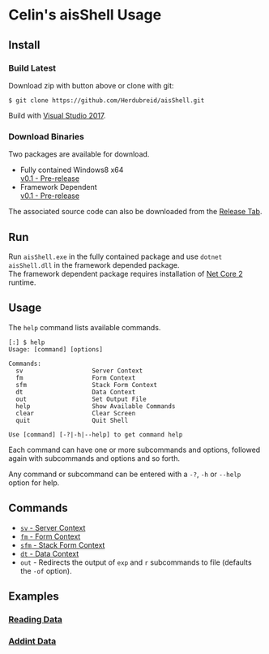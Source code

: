 # Celin's aisShell Usage

## Install

### Build Latest
Download zip with button above or clone with git:
```
$ git clone https://github.com/Herdubreid/aisShell.git
```
Build with [Visual Studio 2017](https://visualstudio.microsoft.com/downloads/).

### Download Binaries
Two packages are available for download.
- Fully contained Windows8 x64  
[v0.1 - Pre-release](https://github.com/Herdubreid/aisShell/releases/download/v0.1/win8-x64-full.zip)
- Framework Dependent  
[v0.1 - Pre-release](https://github.com/Herdubreid/aisShell/releases/download/v0.1/fw-dependent.zip)

The associated source code can also be downloaded from the [Release Tab](https://github.com/Herdubreid/aisShell/releases).

## Run
Run `aisShell.exe` in the fully contained package and use `dotnet aisShell.dll` in the framework depended package.  
The framework dependent package requires installation of [Net Core 2](https://www.microsoft.com/net/download) runtime.


## Usage
The `help` command lists available commands.
```
[:] $ help
Usage: [command] [options]

Commands:
  sv                   Server Context
  fm                   Form Context
  sfm                  Stack Form Context
  dt                   Data Context
  out                  Set Output File
  help                 Show Available Commands
  clear                Clear Screen
  quit                 Quit Shell

Use [command] [-?|-h|--help] to get command help
```
Each command can have one or more subcommands and options, followed again with subcommands and options and so forth.

Any command or subcommand can be entered with a  `-?`, `-h` or `--help` option for help.

## Commands
- [`sv` - Server Context](/docs/cmd-sv.md)
- [`fm` - Form Context](/docs/cmd-fm.md)
- [`sfm` - Stack Form Context](/docs/cmd-sfm.md)
- [`dt` - Data Context](/docs/cmd-dt.md)
- `out` - Redirects the output of `exp` and `r` subcommands to file (defaults the `-of` option).

## Examples

### [Reading Data](/docs/exa-reading-data.md)
### [Addint Data](/docs/exa-adding-data.md)
